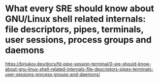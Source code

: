 # What every SRE should know about GNU/Linux shell related internals: file descriptors, pipes, terminals, user sessions, process groups and daemons

https://biriukov.dev/docs/fd-pipe-session-terminal/0-sre-should-know-about-gnu-linux-shell-related-internals-file-descriptors-pipes-terminals-user-sessions-process-groups-and-daemons/

